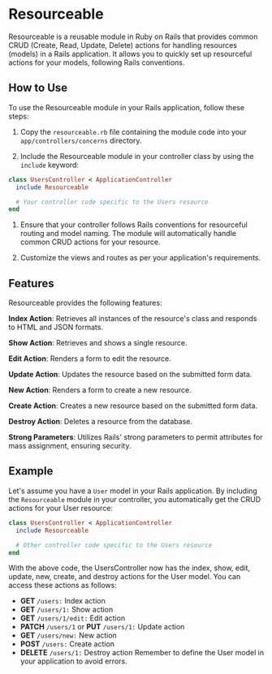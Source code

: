 # Resourceable

Resourceable is a reusable module in Ruby on Rails that provides common CRUD (Create, Read, Update, Delete) actions for handling resources (models) in a Rails application. It allows you to quickly set up resourceful actions for your models, following Rails conventions.

## How to Use

To use the Resourceable module in your Rails application, follow these steps:

1. Copy the `resourceable.rb` file containing the module code into your `app/controllers/concerns` directory.

2. Include the Resourceable module in your controller class by using the `include` keyword:

```ruby
class UsersController < ApplicationController
  include Resourceable

  # Your controller code specific to the Users resource
end
```

1. Ensure that your controller follows Rails conventions for resourceful routing and model naming. The module will automatically handle common CRUD actions for your resource.

2. Customize the views and routes as per your application's requirements.

## Features
Resourceable provides the following features:

**Index Action**: Retrieves all instances of the resource's class and responds to HTML and JSON formats.

**Show Action**: Retrieves and shows a single resource.

**Edit Action**: Renders a form to edit the resource.

**Update Action**: Updates the resource based on the submitted form data.

**New Action**: Renders a form to create a new resource.

**Create Action**: Creates a new resource based on the submitted form data.

**Destroy Action**: Deletes a resource from the database.

**Strong Parameters**: Utilizes Rails' strong parameters to permit attributes for mass assignment, ensuring security.


##  Example
Let's assume you have a `User` model in your Rails application. By including the `Resourceable` module in your controller, you automatically get the CRUD actions for your User resource:
``` ruby
class UsersController < ApplicationController
  include Resourceable

  # Other controller code specific to the Users resource
end
```

With the above code, the UsersController now has the index, show, edit, update, new, create, and destroy actions for the User model. You can access these actions as follows:

- **GET** `/users:` Index action
- **GET** `/users/1:` Show action
- **GET** `/users/1/edit:` Edit action
- **PATCH** `/users/1` or **PUT** `/users/1:` Update action
- **GET** `/users/new:` New action
- **POST** `/users:` Create action
- **DELETE** `/users/1:` Destroy action
Remember to define the User model in your application to avoid errors.
